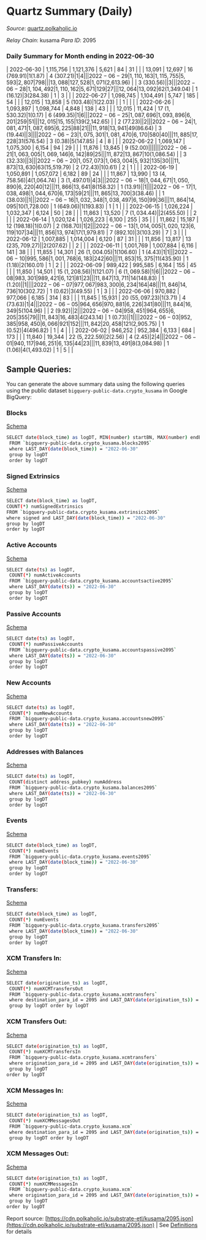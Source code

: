 # Quartz Summary (Daily)

_Source_: [quartz.polkaholic.io](https://quartz.polkaholic.io)

*Relay Chain*: kusama
*Para ID*: 2095



### Daily Summary for Month ending in 2022-06-30


| 2022-06-30 | 1,115,756 | 1,121,376 | 5,621 | 84 | 31 |  |  | 13,091 | 12,697 | 16 ($769.91) | 1 ($1.87) | 4 ($307.21) | 1 | 4 |  |
| 2022-06-29 | 1,110,163 | 1,115,755 | 5,593 | 2,807 | 798 |  |  | 13,088 | 127,528 | 1,071 ($2,613.96) |   | 3 ($330.56) |  | 3 |  |
| 2022-06-28 | 1,104,492 | 1,110,162 | 5,671 | 129 | 27 |  |  | 12,064 | 13,092 | 62 ($1,349.04) | 1 ($16.12) | 3 ($284.38) | 1 | 3 |  |
| 2022-06-27 | 1,098,745 | 1,104,491 | 5,747 | 185 | 54 |  |  | 12,015 | 13,858 | 5 ($103.48) | 1 ($22.03) |   | 1 |  |  |
| 2022-06-26 | 1,093,897 | 1,098,744 | 4,848 | 138 | 43 |  |  | 12,015 | 11,424 | 17 ($1,530.32) | 1 ($0.17) | 6 ($499.35) | 1 | 6 |  |
| 2022-06-25 | 1,087,696 | 1,093,896 | 6,201 | 259 | 51 |  |  | 12,015 | 15,155 | 139 ($2,142.65) |   | 2 ($77.23) |  | 2 |  |
| 2022-06-24 | 1,081,471 | 1,087,695 | 6,225 | 88 | 21 |  |  | 11,918 | 13,941 | 49 ($86.64) | 3 ($19.44) |   | 3 |  |  |
| 2022-06-23 | 1,075,301 | 1,081,470 | 6,170 | 580 | 40 |  |  | 11,885 | 17,228 | 31 ($576.54) | 3 ($0.38) | 5 ($147.85) | 4 | 8 |  |
| 2022-06-22 | 1,069,147 | 1,075,300 | 6,154 | 94 | 29 |  |  | 11,876 | 13,845 | 9 ($52.00) |   |   |  |  |  |
| 2022-06-21 | 1,063,005 | 1,069,146 | 6,142 | 89 | 25 |  |  | 11,872 | 13,867 | 10 ($1,086.54) |   | 3 ($32.33) |  | 3 |  |
| 2022-06-20 | 1,057,073 | 1,063,004 | 5,932 | 135 | 30 |  |  | 11,873 | 13,630 | 63 ($15,519.79) | 2 ($72.43) | 1 ($0.61) | 2 | 1 |  |
| 2022-06-19 | 1,050,891 | 1,057,072 | 6,182 | 89 | 24 |  |  | 11,867 | 13,990 | 13 ($4,758.56) | 4 ($1,064.74) | 3 ($1,497.01) | 4 | 3 |  |
| 2022-06-18 | 1,044,671 | 1,050,890 | 6,220 | 40 | 12 |  |  | 11,866 | 13,641 | 8 ($158.32) | 1 ($13.91) |   | 1 |  |  |
| 2022-06-17 | 1,038,498 | 1,044,670 | 6,173 | 59 | 21 |  |  | 11,865 | 13,700 | 3 ($38.46) |   | 1 ($38.03) |  | 1 |  |
| 2022-06-16 | 1,032,348 | 1,038,497 | 6,150 | 99 | 36 |  |  | 11,864 | 14,095 | 10 ($1,728.00) | 1 ($649.06) | 1 ($193.83) | 1 | 1 |  |
| 2022-06-15 | 1,026,224 | 1,032,347 | 6,124 | 50 | 28 |  |  | 11,863 | 13,520 | 7 ($1,034.44) |   | 2 ($455.50) |  | 2 |  |
| 2022-06-14 | 1,020,124 | 1,026,223 | 6,100 | 255 | 35 |  |  | 11,862 | 15,187 | 12 ($198.18) | 1 ($0.07) | 2 ($168.70) | 1 | 2 |  |
| 2022-06-13 | 1,014,005 | 1,020,123 | 6,119 | 107 | 34 |  |  | 11,856 | 13,974 | 17 ($1,979.81) | 7 ($892.10) | 3 ($103.29) | 7 | 3 |  |
| 2022-06-12 | 1,007,885 | 1,014,004 | 6,120 | 87 | 31 |  |  | 11,856 | 13,817 | 13 ($235,709.27) |   | 2 ($207.62) |  | 2 |  |
| 2022-06-11 | 1,001,769 | 1,007,884 | 6,116 | 141 | 38 |  |  | 11,855 | 14,301 | 26 ($1,004.05) | 1 ($106.60) | 1 ($4.43) | 1 | 1 |  |
| 2022-06-10 | 995,586 | 1,001,768 | 6,183 | 242 | 60 |  |  | 11,853 | 15,375 | 11 ($435.90) | 1 ($1.18) | 2 ($160.01) | 1 | 2 |  |
| 2022-06-09 | 989,422 | 995,585 | 6,164 | 155 | 45 |  |  | 11,850 | 14,501 | 15 ($1,208.56) | 1 ($121.07) | 6 ($1,069.58) | 1 | 6 |  |
| 2022-06-08 | 983,301 | 989,421 | 6,121 | 81 | 23 |  |  | 11,847 | 13,711 | 14 ($148.83) | 1 ($1.20) |   | 1 |  |  |
| 2022-06-07 | 977,067 | 983,300 | 6,234 | 164 | 48 |  |  | 11,846 | 14,736 | 10 ($302.72) | 1 ($0.62) | 3 ($49.55) | 1 | 3 |  |
| 2022-06-06 | 970,882 | 977,066 | 6,185 | 314 | 83 |  |  | 11,845 | 15,931 | 20 ($55,097.23) | 1 ($3.71) | 4 ($73.63) | 1 | 4 |  |
| 2022-06-05 | 964,656 | 970,881 | 6,226 | 341 | 80 |  |  | 11,844 | 16,349 | 5 ($104.96) |   | 2 ($9.92) |  | 2 |  |
| 2022-06-04 | 958,451 | 964,655 | 6,205 | 355 | 79 |  |  | 11,843 | 16,483 | 4 ($243.14) | 1 ($0.73) |   | 1 |  |  |
| 2022-06-03 | 952,385 | 958,450 | 6,066 | 921 | 152 |  |  | 11,842 | 20,458 | 121 ($2,905.75) | 1 ($0.52) | 4 ($496.82) | 1 | 4 |  |
| 2022-06-02 | 946,252 | 952,384 | 6,133 | 684 | 173 |  |  | 11,840 | 19,344 | 22 ($5,222.59) | 2 ($2.56) | 4 ($2.45) | 2 | 4 |  |
| 2022-06-01 | 940,117 | 946,251 | 6,135 | 44 | 23 |  |  | 11,839 | 13,491 | 8 ($3,084.98) | 1 ($1.06) | 4 ($1,493.02) | 1 | 5 |  |

## Sample Queries:
You can generate the above summary data using the following queries using the public dataset `bigquery-public-data.crypto_kusama` in Google BigQuery:


### Blocks 

[Schema](https://github.com/colorfulnotion/substrate-etl/blob/main/schema/blocks.json)

```bash
SELECT date(block_time) as logDT, MIN(number) startBN, MAX(number) endBN, COUNT(*) numBlocks 
 FROM `bigquery-public-data.crypto_kusama.blocks2095`  
 where LAST_DAY(date(block_time)) = "2022-06-30" 
 group by logDT 
 order by logDT
```

### Signed Extrinsics 

[Schema](https://github.com/colorfulnotion/substrate-etl/blob/main/schema/extrinsics.json)

```bash
SELECT date(block_time) as logDT, 
COUNT(*) numSignedExtrinsics 
FROM `bigquery-public-data.crypto_kusama.extrinsics2095`  
where signed and LAST_DAY(date(block_time)) = "2022-06-30" 
group by logDT 
order by logDT
```

### Active Accounts 

[Schema](https://github.com/colorfulnotion/substrate-etl/blob/main/schema/accountsactive.json)

```bash
SELECT date(ts) as logDT, 
 COUNT(*) numActiveAccounts 
 FROM `bigquery-public-data.crypto_kusama.accountsactive2095` 
 where LAST_DAY(date(ts)) = "2022-06-30" 
 group by logDT 
 order by logDT
```

### Passive Accounts 

[Schema](https://github.com/colorfulnotion/substrate-etl/blob/main/schema/accountspassive.json)

```bash
SELECT date(ts) as logDT, 
 COUNT(*) numPassiveAccounts 
 FROM `bigquery-public-data.crypto_kusama.accountspassive2095` 
 where LAST_DAY(date(ts)) = "2022-06-30" 
 group by logDT 
 order by logDT
```

### New Accounts 

[Schema](https://github.com/colorfulnotion/substrate-etl/blob/main/schema/accountsnew.json)

```bash
SELECT date(ts) as logDT, 
 COUNT(*) numNewAccounts 
 FROM `bigquery-public-data.crypto_kusama.accountsnew2095` 
 where LAST_DAY(date(ts)) = "2022-06-30" 
 group by logDT
 order by logDT
```

### Addresses with Balances 

[Schema](https://github.com/colorfulnotion/substrate-etl/blob/main/schema/balances.json)

```bash
SELECT date(ts) as logDT,
 COUNT(distinct address_pubkey) numAddress 
 FROM `bigquery-public-data.crypto_kusama.balances2095` 
 where LAST_DAY(date(ts)) = "2022-06-30" 
 group by logDT 
 order by logDT
```

### Events 

[Schema](https://github.com/colorfulnotion/substrate-etl/blob/main/schema/events.json)

```bash
SELECT date(block_time) as logDT, 
 COUNT(*) numEvents 
 FROM `bigquery-public-data.crypto_kusama.events2095` 
 where LAST_DAY(date(block_time)) = "2022-06-30" 
 group by logDT 
 order by logDT
```

### Transfers:

[Schema](https://github.com/colorfulnotion/substrate-etl/blob/main/schema/transfers.json)

```bash
SELECT date(block_time) as logDT, 
 COUNT(*) numEvents 
 FROM `bigquery-public-data.crypto_kusama.transfers2095` 
 where LAST_DAY(date(block_time)) = "2022-06-30" 
 group by logDT 
 order by logDT
```

### XCM Transfers In: 

[Schema](https://github.com/colorfulnotion/substrate-etl/blob/main/schema/xcmtransfers.json)

```bash
SELECT date(origination_ts) as logDT, 
 COUNT(*) numXCMTransfersOut 
 FROM `bigquery-public-data.crypto_kusama.xcmtransfers` 
 where destination_para_id = 2095 and LAST_DAY(date(origination_ts)) = "2022-06-30" 
 group by logDT order by logDT
```

### XCM Transfers Out: 

[Schema](https://github.com/colorfulnotion/substrate-etl/blob/main/schema/xcmtransfers.json)

```bash
SELECT date(origination_ts) as logDT, 
 COUNT(*) numXCMTransfersIn 
 FROM `bigquery-public-data.crypto_kusama.xcmtransfers` 
 where origination_para_id = 2095 and LAST_DAY(date(origination_ts)) = "2022-06-30" 
 group by logDT 
order by logDT
```

### XCM Messages In: 

[Schema](https://github.com/colorfulnotion/substrate-etl/blob/main/schema/xcm.json)

```bash
SELECT date(origination_ts) as logDT, 
 COUNT(*) numXCMMessagesOut 
 FROM `bigquery-public-data.crypto_kusama.xcm` 
 where destination_para_id = 2095 and LAST_DAY(date(origination_ts)) = "2022-06-30" 
 group by logDT order by logDT
```

### XCM Messages Out: 

[Schema](https://github.com/colorfulnotion/substrate-etl/blob/main/schema/xcm.json)

```bash
SELECT date(origination_ts) as logDT, 
 COUNT(*) numXCMMessagesIn 
 FROM `bigquery-public-data.crypto_kusama.xcm` 
 where origination_para_id = 2095 and LAST_DAY(date(origination_ts)) = "2022-06-30" 
 group by logDT 
order by logDT
```


Report source: [https://cdn.polkaholic.io/substrate-etl/kusama/2095.json](https://cdn.polkaholic.io/substrate-etl/kusama/2095.json) | See [Definitions](/DEFINITIONS.md) for details
